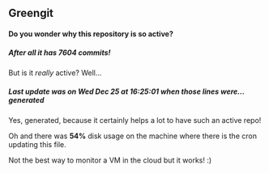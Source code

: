 ## Greengit

#### Do you wonder why this repository is so active?

##### After all it has 7604 commits!

But is it *really* active? Well...

##### Last update was on Wed Dec 25 at 16:25:01 when those lines were... generated

Yes, generated, because it certainly helps a lot to have such an active repo!

Oh and there was **54%** disk usage on the machine
where there is the cron updating this file.

Not the best way to monitor a VM in the cloud but it works! :)
